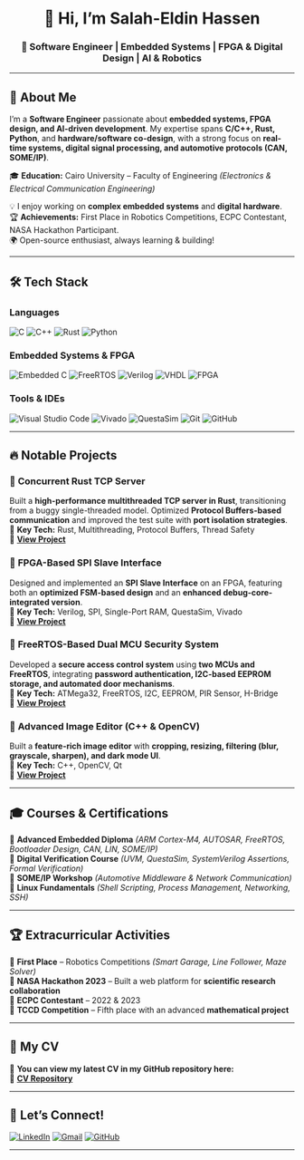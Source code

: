 <h1 align="center">👋 Hi, I’m Salah-Eldin Hassen</h1>  
<h3 align="center">🚀 Software Engineer | Embedded Systems | FPGA & Digital Design | AI & Robotics</h3>  

---

## 🚀 About Me  
I’m a **Software Engineer** passionate about **embedded systems, FPGA design, and AI-driven development**. My expertise spans **C/C++, Rust, Python**, and **hardware/software co-design**, with a strong focus on **real-time systems, digital signal processing, and automotive protocols (CAN, SOME/IP)**.  

🎓 **Education:** Cairo University – Faculty of Engineering *(Electronics & Electrical Communication Engineering)*  

💡 I enjoy working on **complex embedded systems** and **digital hardware**.  
🏆 **Achievements:** First Place in Robotics Competitions, ECPC Contestant, NASA Hackathon Participant.  
🌍 Open-source enthusiast, always learning & building!  

---

## 🛠️ Tech Stack  

### **Languages**  
![C](https://img.shields.io/badge/C-00599C?style=flat&logo=c&logoColor=white)  ![C++](https://img.shields.io/badge/C++-00599C?style=flat&logo=c%2B%2B&logoColor=white)  ![Rust](https://img.shields.io/badge/Rust-000000?style=flat&logo=rust&logoColor=white)  ![Python](https://img.shields.io/badge/Python-3776AB?style=flat&logo=python&logoColor=white)  

### **Embedded Systems & FPGA**  
![Embedded C](https://img.shields.io/badge/Embedded-C-00599C?style=flat&logo=c&logoColor=white)  ![FreeRTOS](https://img.shields.io/badge/FreeRTOS-0099CC?style=flat&logo=freertos&logoColor=white)  ![Verilog](https://img.shields.io/badge/Verilog-FE5000?style=flat)  ![VHDL](https://img.shields.io/badge/VHDL-8F4E8B?style=flat)  ![FPGA](https://img.shields.io/badge/FPGA-EB0028?style=flat&logo=xilinx&logoColor=white)  

### **Tools & IDEs**  
![Visual Studio Code](https://img.shields.io/badge/VS_Code-0078D4?style=flat&logo=visual-studio-code&logoColor=white)  ![Vivado](https://img.shields.io/badge/Vivado-FFB500?style=flat&logo=xilinx&logoColor=white)  ![QuestaSim](https://img.shields.io/badge/QuestaSim-1A5CFF?style=flat)  ![Git](https://img.shields.io/badge/Git-F05032?style=flat&logo=git&logoColor=white)  ![GitHub](https://img.shields.io/badge/GitHub-181717?style=flat&logo=github&logoColor=white)  

---

## 🔥 Notable Projects  

### 🔹 **Concurrent Rust TCP Server**  
Built a **high-performance multithreaded TCP server in Rust**, transitioning from a buggy single-threaded model. Optimized **Protocol Buffers-based communication** and improved the test suite with **port isolation strategies**.  
📌 **Key Tech:** Rust, Multithreading, Protocol Buffers, Thread Safety  
🔗 **[View Project](https://github.com/salah0eldin?tab=repositories)**  

### 🔹 **FPGA-Based SPI Slave Interface**  
Designed and implemented an **SPI Slave Interface** on an FPGA, featuring both an **optimized FSM-based design** and an **enhanced debug-core-integrated version**.  
📌 **Key Tech:** Verilog, SPI, Single-Port RAM, QuestaSim, Vivado  
🔗 **[View Project](https://github.com/salah0eldin?tab=repositories)**  

### 🔹 **FreeRTOS-Based Dual MCU Security System**  
Developed a **secure access control system** using **two MCUs and FreeRTOS**, integrating **password authentication, I2C-based EEPROM storage, and automated door mechanisms**.  
📌 **Key Tech:** ATMega32, FreeRTOS, I2C, EEPROM, PIR Sensor, H-Bridge  
🔗 **[View Project](https://github.com/salah0eldin?tab=repositories)**  

### 🔹 **Advanced Image Editor (C++ & OpenCV)**  
Built a **feature-rich image editor** with **cropping, resizing, filtering (blur, grayscale, sharpen), and dark mode UI**.  
📌 **Key Tech:** C++, OpenCV, Qt  
🔗 **[View Project](https://github.com/salah0eldin?tab=repositories)**  

---

## 🎓 Courses & Certifications  

📌 **Advanced Embedded Diploma** *(ARM Cortex-M4, AUTOSAR, FreeRTOS, Bootloader Design, CAN, LIN, SOME/IP)*  
📌 **Digital Verification Course** *(UVM, QuestaSim, SystemVerilog Assertions, Formal Verification)*  
📌 **SOME/IP Workshop** *(Automotive Middleware & Network Communication)*  
📌 **Linux Fundamentals** *(Shell Scripting, Process Management, Networking, SSH)*  

---

## 🏆 Extracurricular Activities  

🏅 **First Place** – Robotics Competitions *(Smart Garage, Line Follower, Maze Solver)*  
🏅 **NASA Hackathon 2023** – Built a web platform for **scientific research collaboration**  
🏅 **ECPC Contestant** – 2022 & 2023  
🏅 **TCCD Competition** – Fifth place with an advanced **mathematical project**  

---

## 📄 My CV  

📌 **You can view my latest CV in my GitHub repository here:**  
🔗 **[CV Repository](https://github.com/salah0eldin/cv)**  

---

## 📩 Let’s Connect!  

[![LinkedIn](https://img.shields.io/badge/LinkedIn-0A66C2?style=flat&logo=linkedin&logoColor=white)](https://www.linkedin.com/in/salah-eldin-hassen-5bba10250/)  [![Gmail](https://img.shields.io/badge/Gmail-D14836?style=flat&logo=gmail&logoColor=white)](mailto:salah1423161@gmail.com)  [![GitHub](https://img.shields.io/badge/GitHub-181717?style=flat&logo=github&logoColor=white)](https://github.com/salah0eldin)  

---

